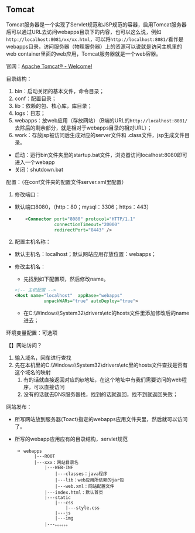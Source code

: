 ## Tomcat

Tomcat服务器是一个实现了Servlet规范和JSP规范的容器，启用Tomcat服务器后可以通过URL去访问webapps目录下的内容，也可以这么说，例如`http://localhost:8081/xx/xx.html`，可以将`http://localhost:8081/`看作是webapps目录，访问服务器（物理服务器）上的资源可以说就是访问主机里的web container里面的web应用，Tomcat服务器就是一个web容器。

官网：[Apache Tomcat® - Welcome!](https://tomcat.apache.org/)

目录结构：

1. bin：启动关闭的基本文件，命令目录；
2. conf：配置目录；
3. lib：依赖的包、核心库，库目录；
4. logs：日志；
5. webapps：放web应用（存放网站）（B端的URL的`http://localhost:8081/`去除后的剩余部分，就是相对于webapps目录的相对URL）；
6. work：存放jsp被访问后生成对应的server文件和 .class文件，jsp生成文件目录。

- 启动：运行bin文件夹里的startup.bat文件，浏览器访问localhost:8080即可进入一个webapp
- 关闭：shutdown.bat


配置：（在conf文件夹的配置文件server.xml里配置）

1. 修改端口：

  - 默认端口8080，（http：80；mysql：3306；https：443）

  - ```xml
    	<Connector port="8080" protocol="HTTP/1.1"
                   connectionTimeout="20000"
                   redirectPort="8443" />
    ```

2. 配置主机名称：

  - 默认主机名：localhost；默认网站应用存放位置：webapps；

  - 修改主机名：

     - 先找到如下配置项，然后修改name。

     ```xml
     <!-- 主机配置 -->
     <Host name="localhost"  appBase="webapps"
                unpackWARs="true" autoDeploy="true">
     ```

     - 在C:\Windows\System32\drivers\etc的hosts文件里添加修改后的name进去；

环境变量配置：可选项

【】网站访问？

1. 输入域名，回车进行查找
2. 先在本机里的C:\Windows\System32\drivers\etc里的hosts文件查找是否有这个域名的映射
   1. 有的话就直接返回对应的ip地址，在这个地址中有我们需要访问的web程序，可以直接访问
   2. 没有的话就去DNS服务器找，找到的话就返回，找不到就返回失败；

网站发布：

- 所写网站放到服务器(Toact)指定的webapps应用文件夹里，然后就可以访问了。

- 所写的webapp应用应有的目录结构，servlet规范

  - ```TXT
    webapps
    	|---ROOT
    	|---xxx：网站目录名
    		|---WEB-INF 
    			|---classes：java程序
    			|---lib：web应用所依赖的jar包
    			|---web.xml：网站配置文件
    		|---index.html：默认首页
    		|---static
    			|---css
    				|---style.css
    			|---js
    			|---img
    		|---。。。。。。
    ```
